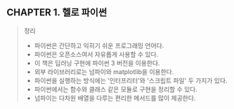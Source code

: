 ## CHAPTER 1. 헬로 파이썬

> 정리
>    + 파이썬은 간단하고 익히기 쉬운 프로그래밍 언어다.
>    + 파이썬은 오픈소스여서 자유롭게 사용할 수 있다.
>    + 이 책은 딥러닝 구현에 파이썬 3 버전을 이용한다.
>    + 외부 라이브러리로는 넘파이와 matplotlib을 이용한다.
>    + 파이썬을 실행하는 방식에는 '인터프리터'와 '스크립트 파일' 두 가지가 있다.
>    + 파이썬에서는 함수와 클래스 같은 모듈로 구현을 정리할 수 있다.
>    + 넘파이는 다차원 배열을 다루는 편리한 메서드를 많이 제공한다.
